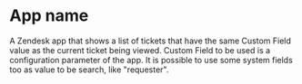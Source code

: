 # App name

A Zendesk app that shows a list of tickets that have the same Custom Field value as the current ticket being viewed. Custom Field to be used is a configuration parameter of the app.
It is possible to use some system fields too as value to be search, like "requester".

